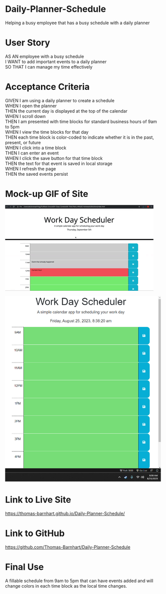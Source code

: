 # Daily-Planner-Schedule
Helping a busy employee that has a busy schedule with a daily planner

# User Story
AS AN employee with a busy schedule <br />
I WANT to add important events to a daily planner <br />
SO THAT I can manage my time effectively <br />

# Acceptance Criteria
GIVEN I am using a daily planner to create a schedule <br />
WHEN I open the planner <br />
THEN the current day is displayed at the top of the calendar <br />
WHEN I scroll down <br />
THEN I am presented with time blocks for standard business hours of 9am to 5pm <br />
WHEN I view the time blocks for that day <br />
THEN each time block is color-coded to indicate whether it is in the past, present, or future <br />
WHEN I click into a time block <br />
THEN I can enter an event <br />
WHEN I click the save button for that time block <br />
THEN the text for that event is saved in local storage <br />
WHEN I refresh the page <br />
THEN the saved events persist <br />

# Mock-up GIF of Site
![Gif of the site working from Clone](/assets/images/05-third-party-apis-homework-demo.gif)

![Still of my site page](/assets/images/Screenshot-of-work-scheduler.png)

# Link to Live Site
https://thomas-barnhart.github.io/Daily-Planner-Schedule/

# Link to GitHub
https://github.com/Thomas-Barnhart/Daily-Planner-Schedule

# Final Use
A fillable schedule from 9am to 5pm that can have events added and will change colors in each time block as the local time changes.